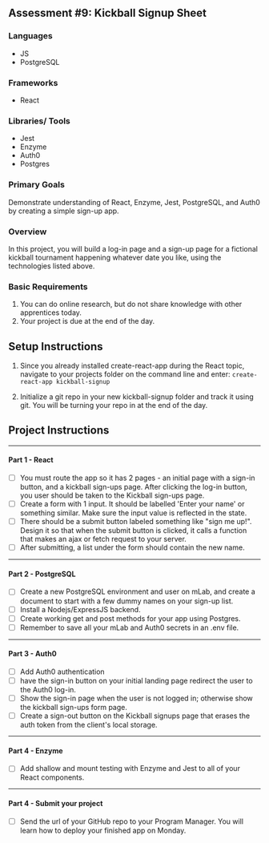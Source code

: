 ## Assessment #9: Kickball Signup Sheet

### Languages
- JS
- PostgreSQL

### Frameworks
- React

### Libraries/ Tools
- Jest
- Enzyme
- Auth0
- Postgres

### Primary Goals
Demonstrate understanding of React, Enzyme, Jest, PostgreSQL, and Auth0 by creating a simple sign-up app.

### Overview
In this project, you will build a log-in page and a sign-up page for a fictional kickball tournament happening whatever date you like, using the technologies listed above.

### Basic Requirements
1. You can do online research, but do not share knowledge with other apprentices today.
2. Your project is due at the end of the day.

## Setup Instructions

1. Since you already installed create-react-app during the React topic, navigate to your projects folder on the command line and enter:
```create-react-app kickball-signup```

2. Initialize a git repo in your new  kickball-signup folder and track it using git.  You will be turning your repo in at the end of the day.

## Project Instructions

-----

#### Part 1 - React

- [ ] You must route the app so it has 2 pages - an initial page with a sign-in button, and a kickball sign-ups page. After clicking the log-in button, you user should be taken to the Kickball sign-ups page.
- [ ] Create a form with 1 input. It should be labelled 'Enter your name' or something similar. Make sure the input value is reflected in the state.
- [ ] There should be a submit button labeled something like "sign me up!".  Design it so that when the submit button is clicked, it calls a function that makes an ajax or fetch request to your server.
- [ ] After submitting, a list under the form should contain the new name.

-----

#### Part 2 - PostgreSQL

- [ ] Create a new PostgreSQL environment and user on mLab, and create a document to start with a few dummy names on your sign-up list.
- [ ] Install a Nodejs/ExpressJS backend.
- [ ] Create working get and post methods for your app using Postgres.
- [ ] Remember to save all your mLab and Auth0 secrets in an .env file.

-----

#### Part 3 - Auth0

- [ ] Add Auth0 authentication
- [ ] have the sign-in button on your initial landing page redirect the user to the Auth0 log-in.
- [ ] Show the sign-in page when the user is not logged in; otherwise show the kickball sign-ups form page.
- [ ] Create a sign-out button on the Kickball signups page that erases the auth token from the client's local storage.

-----

#### Part 4 - Enzyme
- [ ] Add shallow and mount testing with Enzyme and Jest to all of your React components.

-----

#### Part 4 - Submit your project
- [ ] Send the url of your GitHub repo to your Program Manager. You will learn how to deploy your finished app on Monday.


